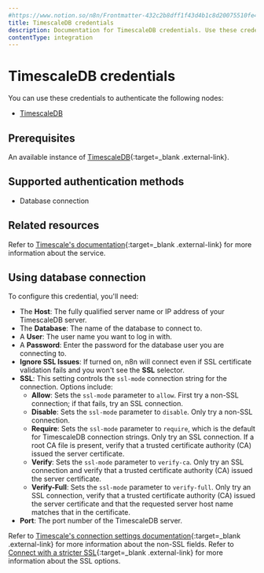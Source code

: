 ```yaml
---
#https://www.notion.so/n8n/Frontmatter-432c2b8dff1f43d4b1c8d20075510fe4
title: TimescaleDB credentials
description: Documentation for TimescaleDB credentials. Use these credentials to authenticate TimescaleDB in n8n, a workflow automation platform.
contentType: integration
---
```


# TimescaleDB credentials

You can use these credentials to authenticate the following nodes:

- [TimescaleDB](/integrations/builtin/app-nodes/n8n-nodes-base.timescaledb/)

## Prerequisites

An available instance of [TimescaleDB](https://www.timescale.com/){:target=_blank .external-link}.

## Supported authentication methods

- Database connection

## Related resources

Refer to [Timescale's documentation](https://docs.timescale.com/){:target=_blank .external-link} for more information about the service.

## Using database connection

To configure this credential, you'll need:

- The **Host**: The fully qualified server name or IP address of your TimescaleDB server.
- The **Database**: The name of the database to connect to.
- A **User**: The user name you want to log in with.
- A **Password**: Enter the password for the database user you are connecting to.
- **Ignore SSL Issues**: If turned on, n8n will connect even if SSL certificate validation fails and you won't see the **SSL** selector.
- **SSL**: This setting controls the `ssl-mode` connection string for the connection. Options include:
    - **Allow**: Sets the `ssl-mode` parameter to `allow`. First try a non-SSL connection; if that fails, try an SSL connection.
    - **Disable**: Sets the `ssl-mode` parameter to `disable`. Only try a non-SSL connection.
    - **Require**: Sets the `ssl-mode` parameter to `require`, which is the default for TimescaleDB connection strings. Only try an SSL connection. If a root CA file is present, verify that a trusted certificate authority (CA) issued the server certificate.
    - **Verify**: Sets the `ssl-mode` parameter to `verify-ca`. Only try an SSL connection and verify that a trusted certificate authority (CA) issued the server certificate.
    - **Verify-Full**: Sets the `ssl-mode` parameter to `verify-full`. Only try an SSL connection, verify that a trusted certificate authority (CA) issued the server certificate and that the requested server host name matches that in the certificate.
- **Port**: The port number of the TimescaleDB server.

Refer to [Timescale's connection settings documentation](https://docs.timescale.com/use-timescale/latest/integrations/query-admin/qstudio/#connection-settings){:target=_blank .external-link} for more information about the non-SSL fields. Refer to [Connect with a stricter SSL](https://docs.timescale.com/use-timescale/latest/security/strict-ssl/){:target=_blank .external-link} for more information about the SSL options.